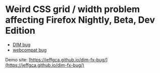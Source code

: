 # Weird CSS grid / width problem affecting Firefox Nightly, Beta, Dev Edition

* [DIM bug](https://github.com/DestinyItemManager/DIM/issues/10820)
* [webcompat bug](https://github.com/webcompat/web-bugs/issues/144955)

Demo site: [https://jeffgca.github.io/dim-fx-bug/](https://jeffgca.github.io/dim-fx-bug/)
